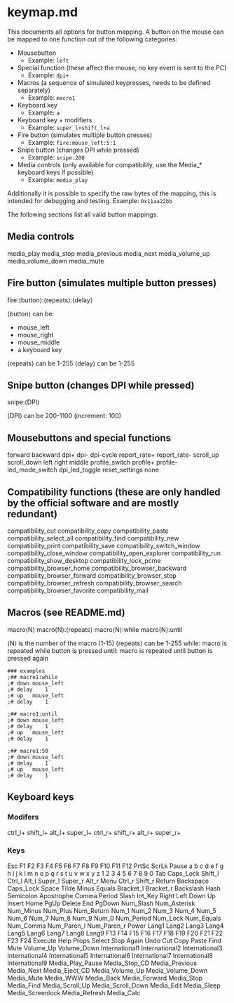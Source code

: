 # keymap.md
This documents all options for button mapping.
A button on the mouse can be mapped to one function out of the following categories:

- Mousebutton
	- Example: ``left``
- Special function (these affect the mouse, no key event is sent to the PC)
	- Example: ``dpi+``
- Macros (a sequence of simulated keypresses, needs to be defined separately)
	- Example: ``macro1``
- Keyboard key
	- Example: ``a`` 
- Keyboard key + modifiers
	- Example: ``super_l+shift_l+a``
- Fire button (simulates multiple button presses)
	- Example: ``fire:mouse_left:5:1``
- Snipe button (changes DPI while pressed)
	- Example: ``snipe:200``
- Media controls (only available for compatibility, use the Media_* keyboard keys if possible)
	- Example: ``media_play``

Additionally it is possible to specify the raw bytes of the mapping, this is intended for debugging and testing. Example: ``0x11aa22bb``

The following sections list all valid button mappings.

## Media controls
media_play
media_stop
media_previous
media_next
media_volume_up
media_volume_down
media_mute

## Fire button (simulates multiple button presses)
fire:⟨button⟩:⟨repeats⟩:⟨delay⟩

⟨button⟩ can be:
- mouse_left
- mouse_right
- mouse_middle
- a keyboard key

⟨repeats⟩ can be 1-255
⟨delay⟩ can be 1-255

## Snipe button (changes DPI while pressed)
snipe:⟨DPI⟩

⟨DPI⟩ can be 200-1100 (increment: 100)

## Mousebuttons and special functions
forward
backward
dpi+
dpi-
dpi-cycle
report_rate+
report_rate-
scroll_up
scroll_down
left
right
middle
profile_switch
profile+
profile-
led_mode_switch
dpi_led_toggle
reset_settings
none

## Compatibility functions (these are only handled by the official software and are mostly redundant)
compatibility_cut
compatibility_copy
compatibility_paste
compatibility_select_all
compatibility_find
compatibility_new
compatibility_print
compatibility_save
compatibility_switch_window
compatibility_close_window
compatibility_open_explorer
compatibility_run
compatibility_show_desktop
compatibility_lock_pcme
compatibility_browser_home
compatibility_browser_backward
compatibility_browser_forward
compatibility_browser_stop
compatibility_browser_refresh
compatibility_browser_search
compatibility_browser_favorite
compatibility_mail

## Macros (see README.md)
macro⟨N⟩
macro⟨N⟩:⟨repeats⟩
macro⟨N⟩:while
macro⟨N⟩:until

⟨N⟩ is the number of the macro (1-15)
⟨repeats⟩ can be 1-255
while: macro is repeated while button is pressed 
until: macro is repeated until button is pressed again
```
### examples
;## macro1:while
;# down	mouse_left
;# delay	1
;# up	mouse_left
;# delay	1
```
```
;## macro1:until
;# down	mouse_left
;# delay	1
;# up	mouse_left
;# delay	1
```
```
;## macro1:50
;# down	mouse_left
;# delay	1
;# up	mouse_left
;# delay	1
```


## Keyboard keys
### Modifers
ctrl_l+
shift_l+
alt_l+
super_l+
ctrl_r+
shift_r+
alt_r+
super_r+

### Keys
Esc
F1
F2
F3
F4
F5
F6
F7
F8
F9
F10
F11
F12
PrtSc
ScrLk
Pause
a
b
c
d
e
f
g
h
i
j
k
l
m
n
o
p
q
r
s
t
u
v
w
x
y
z
1
2
3
4
5
6
7
8
9
0
Tab
Caps_Lock
Shift_l
Ctrl_l
Alt_l
Super_l
Super_r
Alt_r
Menu
Ctrl_r
Shift_r
Return
Backspace
Caps_Lock
Space
Tilde
Minus
Equals
Bracket_l
Bracket_r
Backslash
Hash
Semicolon
Apostrophe
Comma
Period
Slash
Int_Key
Right
Left
Down
Up
Insert
Home
PgUp
Delete
End
PgDown
Num_Slash
Num_Asterisk
Num_Minus
Num_Plus
Num_Return
Num_1
Num_2
Num_3
Num_4
Num_5
Num_6
Num_7
Num_8
Num_9
Num_0
Num_Period
Num_Lock
Num_Equals
Num_Comma
Num_Paren_l
Num_Paren_r
Power
Lang1
Lang2
Lang3
Lang4
Lang5
Lang6
Lang7
Lang8
Lang9
F13
F14
F15
F16
F17
F18
F19
F20
F21
F22
F23
F24
Execute
Help
Props
Select
Stop
Again
Undo
Cut
Copy
Paste
Find
Mute
Volume_Up
Volume_Down
International1
International2
International3
International4
International5
International6
International7
International8
International9
Media_Play_Pause
Media_Stop_CD
Media_Previous
Media_Next
Media_Eject_CD
Media_Volume_Up
Media_Volume_Down
Media_Mute
Media_WWW
Media_Back
Media_Forward
Media_Stop
Media_Find
Media_Scroll_Up
Media_Scroll_Down
Media_Edit
Media_Sleep
Media_Screenlock
Media_Refresh
Media_Calc

